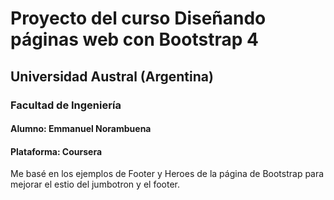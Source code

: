 # Proyecto del curso Diseñando páginas web con Bootstrap 4

## Universidad Austral (Argentina)
### Facultad de Ingeniería

#### Alumno: Emmanuel Norambuena
#### Plataforma: Coursera

Me basé en los ejemplos de Footer y Heroes de la página de Bootstrap para mejorar el estio del jumbotron y el footer.